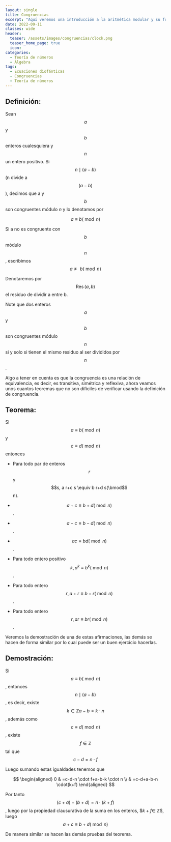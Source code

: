 ```yaml
---
layout: single
title: Congruencias
excerpt: "Aquí veremos una introducción a la aritmética modular y su fundamentación con base a las congruencias, definiremos estos conceptos y veremos un par de resultadosS" 
date: 2022-09-11 
classes: wide
header:
  teaser: /assets/images/congruencias/clock.png
  teaser_home_page: true
  icon: 
categories:
  - Teoría de números
  - Álgebra
tags:  
  - Ecuaciones diofánticas
  - Congruencias
  - Teoría de números
---
```


## Definición:

Sean $$a$$ y $$b$$ enteros cualesquiera y $$n$$ un entero positivo. Si $$n \mid(a-b)$$ (n divide a $$(a-b)$$ ), decimos que a y $$b$$ son congruentes módulo $n$ y lo denotamos por

$$
a \equiv b(\bmod n)
$$

Si a no es congruente con $$b$$ módulo $$n$$, escribimos $$ a \not \equiv b(\bmod n)$$

Denotaremos por $$\operatorname{Res}(a, b)$$ el residuo de dividir a entre b.

Note que dos enteros $$a$$ y $$b$$ son congruentes módulo $$n$$ si y solo si tienen el mismo residuo al ser divididos por $$n$$.

Algo a tener en cuenta es que la congruencia es una relación de equivalencia, es decir, es transitiva, simétrica y reflexiva, ahora veamos unos cuantos teoremas que no son difíciles de verificar usando la definición de congruencia.

## Teorema:

Si $$a \equiv b(\bmod n)$$ y $$c \equiv d(\bmod n)$$ entonces

* Para todo par de enteros $$r$$ y $$s, a r+c s \equiv b r+d s(\bmod$$
n).

* $$a+c \equiv b+d(\bmod n)$$.
  
* $$a-c \equiv b-d(\bmod n)$$.
  
* $$a c \equiv b d(\bmod n)$$.
  
* Para todo entero positivo $$k, a^k \equiv b^k(\bmod n)$$.

* Para todo entero $$r, a+r \equiv b+r(\bmod n)$$.
  
* Para todo entero $$r, a r \equiv b r(\bmod n)$$.
  
Veremos la demostración de una de estas afirmaciones, las demás se hacen de forma similar por lo cual puede ser un buen ejercicio hacerlas.

## Demostración:

Si $$a \equiv b(\bmod n)$$, entonces $$n \mid(a-b)$$, es decir, existe $$k \in \mathbb{Z} a-b=k \cdot n$$, además como $$c \equiv d(\bmod n)$$, existe $$f \in \mathbb{Z}$$ tal que $$c-d=n \cdot f$$

Luego sumando estas igualdades tenemos que

$$
\begin{aligned}
0 & =c-d-n \cdot f+a-b-k \cdot n \\
& =c-d+a-b-n \cdot(k+f)
\end{aligned}
$$

Por tanto $$(c+a)-(b+d)=n \cdot(k+f)$$, luego por la propiedad clausurativa de la suma en los enteros, $$k+f \in$ $\mathbb{Z}$$, luego $$a+c \equiv b+d(\bmod n)$$

$$\tag*{$\blacksquare$}$$

De manera similar se hacen las demás pruebas del teorema.

